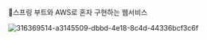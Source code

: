 📖스프링 부트와 AWS로 혼자 구현하는 웹서비스


![316369514-a3145509-dbbd-4e18-8c4d-44336bcf3c6f](https://github.com/tjdgus903/stormStudy1/assets/158554431/b5cdb00c-8aca-47ae-8761-0bb53e2435f8)
